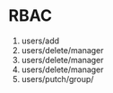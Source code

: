 # RBAC

1. users/add 
1. users/delete/manager
1. users/delete/manager
1. users/delete/manager
2. users/putch/group/


